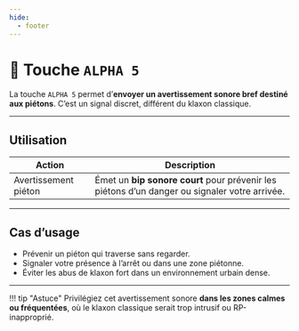 ```yaml
---
hide:
  - footer
---
```


# 🔘 Touche `ALPHA 5`

La touche `ALPHA 5` permet d’**envoyer un avertissement sonore bref destiné aux piétons**. C’est un signal discret, différent du klaxon classique.

---

## Utilisation

| Action                  | Description                                                     |
|-------------------------|-----------------------------------------------------------------|
| Avertissement piéton    | Émet un **bip sonore court** pour prévenir les piétons d’un danger ou signaler votre arrivée. |

---

## Cas d’usage

- Prévenir un piéton qui traverse sans regarder.
- Signaler votre présence à l’arrêt ou dans une zone piétonne.
- Éviter les abus de klaxon fort dans un environnement urbain dense.

---

!!! tip "Astuce"
    Privilégiez cet avertissement sonore **dans les zones calmes ou fréquentées**, où le klaxon classique serait trop intrusif ou RP-inapproprié.
